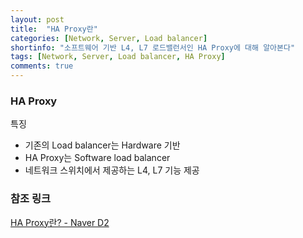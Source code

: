 ```yaml
---
layout: post
title:  "HA Proxy란"
categories: [Network, Server, Load balancer]
shortinfo: "소프트웨어 기반 L4, L7 로드밸런서인 HA Proxy에 대해 알아본다"
tags: [Network, Server, Load balancer, HA Proxy]
comments: true
---
```


### HA Proxy

특징
- 기존의 Load balancer는 Hardware 기반
- HA Proxy는 Software load balancer
- 네트워크 스위치에서 제공하는 L4, L7 기능 제공

### 참조 링크

[HA Proxy란? - Naver D2](https://d2.naver.com/helloworld/284659)